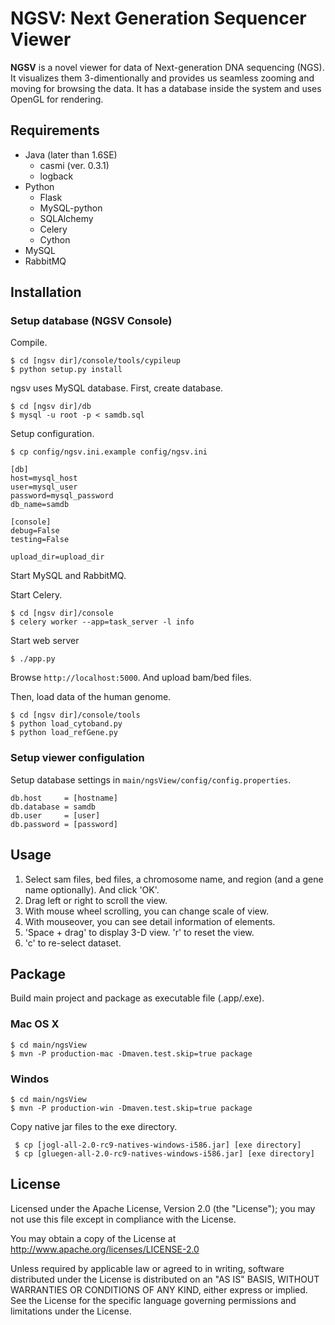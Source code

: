 # NGSV: Next Generation Sequencer Viewer

__NGSV__ is a novel viewer for data of Next-generation DNA sequencing (NGS).
It visualizes them 3-dimentionally and provides us seamless zooming and moving for browsing the data.
It has a database inside the system and uses OpenGL for rendering.

## Requirements

* Java (later than 1.6SE)
    * casmi (ver. 0.3.1)
    * logback
* Python
    * Flask
    * MySQL-python
    * SQLAlchemy
    * Celery
    * Cython
* MySQL
* RabbitMQ

## Installation

### Setup database (NGSV Console)

Compile.

```
$ cd [ngsv dir]/console/tools/cypileup
$ python setup.py install
```

ngsv uses MySQL database.
First, create database.

```
$ cd [ngsv dir]/db
$ mysql -u root -p < samdb.sql
```

Setup configuration.

```
$ cp config/ngsv.ini.example config/ngsv.ini
```

```
[db]
host=mysql_host
user=mysql_user
password=mysql_password
db_name=samdb

[console]
debug=False
testing=False

upload_dir=upload_dir
```

Start MySQL and RabbitMQ.

Start Celery.

```
$ cd [ngsv dir]/console
$ celery worker --app=task_server -l info
```

Start web server

```
$ ./app.py
```

Browse `http://localhost:5000`. And upload bam/bed files.

Then, load data of the human genome.

```
$ cd [ngsv dir]/console/tools
$ python load_cytoband.py
$ python load_refGene.py
```

### Setup viewer configulation

Setup database settings in `main/ngsView/config/config.properties`.

```
db.host     = [hostname]
db.database = samdb
db.user     = [user]
db.password = [password]
```
    
## Usage

1. Select sam files, bed files, a chromosome name, and region (and a gene name optionally). And click 'OK'.
2. Drag left or right to scroll the view.
3. With mouse wheel scrolling, you can change scale of view.
4. With mouseover, you can see detail information of elements.
5. 'Space + drag' to display 3-D view. 'r' to reset the view.
6. 'c' to re-select dataset.

## Package

Build main project and package as executable file (.app/.exe).

### Mac OS X

    $ cd main/ngsView
    $ mvn -P production-mac -Dmaven.test.skip=true package
    
### Windos

    $ cd main/ngsView
    $ mvn -P production-win -Dmaven.test.skip=true package
    
 Copy native jar files to the exe directory.
 
     $ cp [jogl-all-2.0-rc9-natives-windows-i586.jar] [exe directory]
     $ cp [gluegen-all-2.0-rc9-natives-windows-i586.jar] [exe directory]
    
## License

Licensed under the Apache License, Version 2.0 (the "License"); you may not use this file except in compliance with the License.

You may obtain a copy of the License at http://www.apache.org/licenses/LICENSE-2.0

Unless required by applicable law or agreed to in writing, software distributed under the License is distributed on an "AS IS" BASIS, WITHOUT WARRANTIES OR CONDITIONS OF ANY KIND, either express or implied.
See the License for the specific language governing permissions and limitations under the License.